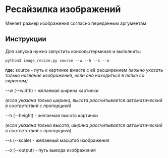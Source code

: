 # Ресайзилка изображений
Меняет размер изображения согласно переданным аргументам

## Инструкции
Для запуска нужно запустить консоль/терминал и выполнить:

```
python3 image_resize.py source --w --h --s --o
```

**где:**
source - путь к картинке вместе с её расширением 
*(можно указать только название изображения, если оно находиться в папке со скриптом)*

--w (--width) - желаемая ширина картинки

*(если указана только ширина, высота рассчитывается автоматический в соответствий с пропорцией)*

--h (--height) - желаемая высота картинки

*(если указана только высота, ширина рассчитывается автоматический в соответствий с пропорцией)*

--s (--scale) - желаемый масштаб изображения

--o (--output) - путь вывода изображения
